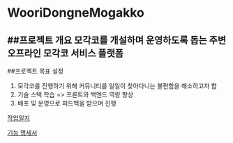 # WooriDongneMogakko

##프로젝트 개요
모각코를 개설하며 운영하도록 돕는 주변 오프라인 모각코 서비스 플랫폼
----------------------
##프로젝트 목표 설정
1. 모각코를 진행하기 위해 커뮤니티를 일일이 찾아다니는 불편함을 해소하고자 함
2. 기술 스택 학습 => 프론트와 백엔드 역량 향상
3. 배포 및 운영으로 피드백을 받으며 진행

[작업일지](https://www.notion.so/1443838607ed80c298c9c9ed04b6cc7c)

[기능 명세서](https://www.notion.so/1543838607ed80a1b27bd3ae65f64181)
